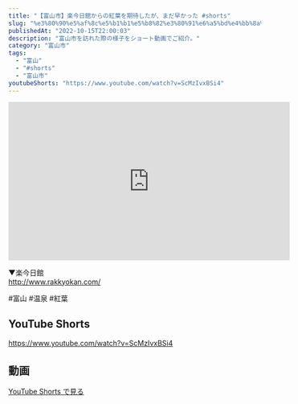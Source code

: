 ```yaml
---
title: "【富山市】楽今日館からの紅葉を期待したが、まだ早かった #shorts"
slug: "%e3%80%90%e5%af%8c%e5%b1%b1%e5%b8%82%e3%80%91%e6%a5%bd%e4%bb%8a%e6%97%a5%e9%a4%a8%e3%81%8b%e3%82%89%e3%81%ae%e7%b4%85%e8%91%89%e3%82%92%e6%9c%9f%e5%be%85%e3%81%97%e3%81%9f%e3%81%8c%e3%80%81%e3%81%be"
publishedAt: "2022-10-15T22:00:03"
description: "富山市を訪れた際の様子をショート動画でご紹介。"
category: "富山市"
tags: 
  - "富山"
  - "#shorts"
  - "富山市"
youtubeShorts: "https://www.youtube.com/watch?v=ScMzIvxBSi4"
---
```


<iframe width="560" height="315" src="https://www.youtube.com/embed/5K_LtFAym80" frameborder="0" allowfullscreen></iframe>

▼楽今日館<br />
http://www.rakkyokan.com/

#富山 #温泉 #紅葉

## YouTube Shorts

https://www.youtube.com/watch?v=ScMzIvxBSi4

## 動画

[YouTube Shorts で見る](https://www.youtube.com/watch?v=ScMzIvxBSi4)

